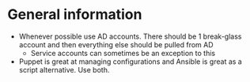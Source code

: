 # General information

- Whenever possible use AD accounts. There should be 1 break-glass account and then everything else should be pulled from AD
  - Service accounts can sometimes be an exception to this
- Puppet is great at managing configurations and Ansible is great as a script alternative. Use both.